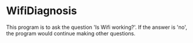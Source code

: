 # WifiDiagnosis
This program is to ask the question 'Is Wifi working?'. If the answer is 'no', the program would continue making other questions.
